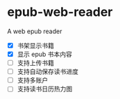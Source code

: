 # epub-web-reader
A web epub reader

- [x] 书架显示书籍
- [x] 显示 epub 书本内容
- [ ] 支持上传书籍
- [ ] 支持自动保存读书进度
- [ ] 支持多账户
- [ ] 支持读书日历热力图